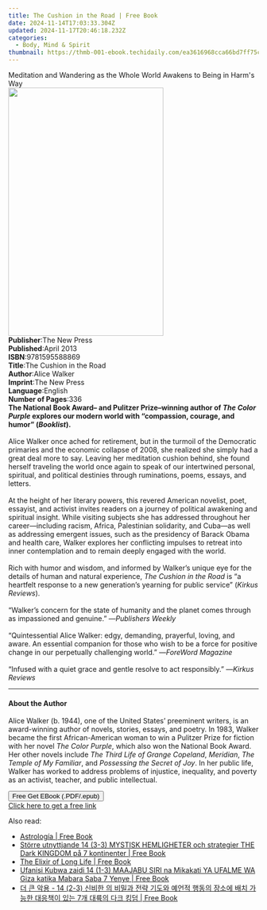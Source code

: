```yaml
---
title: The Cushion in the Road | Free Book
date: 2024-11-14T17:03:33.304Z
updated: 2024-11-17T20:46:18.232Z
categories:
  - Body, Mind & Spirit
thumbnail: https://thmb-001-ebook.techidaily.com/ea3616968cca66bd7ff75c5f15ad62d169e36e498ebdb52cca720c7314e241cc.jpg
---
```

<main id="book-container">
  <div class="flex flex-col">
    <div class="book-brief flex-1 py-6 px-4 sm:p-6 md:py-10 md:px-8">
      <!-- brief-->
      <div class="book-brief-main">
        Meditation and Wandering as the Whole World Awakens to Being in Harm's
        Way
      </div>
    </div>
    <div
      class="book-meta-info flex-1 grid gap-4 col-start-1 col-end-3 row-start-1 sm:mb-6 sm:grid-cols-4 lg:gap-6 lg:col-start-2 lg:row-end-6 lg:row-span-6 lg:mb-0"
    >
      <div
        class="book-meta-info-left place-content-center mt-4 p-4 text-sm leading-6 col-start-2 col-span-2 dark:text-slate-400"
      >
        <img
          class="w-full h-500 object-cover rounded-lg sm:h-255 sm:col-span-2 lg:col-span-full"
          src="https://img-001-ebook.techidaily.com/d414449353e19c76634da0b13d8076d64a68facb5ead4405a8a2708f9b138180.jpg"
          alt=""
          width="312"
          height="500"
        />
      </div>
      <div
        class="book-meta-info-right mt-2 col-start-1 row-start-2 col-span-3 self-center"
      >
        <!-- meta data  -->
        <div class="flex flex-col px-4 md:px-8">
          <div class="flex-1">
            <strong>Publisher</strong>:<span class="px-2">The New Press</span>
          </div>
          <div class="flex-1">
            <strong>Published</strong>:<span class="px-2">April 2013</span>
          </div>
          <div class="flex-1">
            <strong>ISBN</strong>:<span class="px-2">9781595588869</span>
          </div>
          <div class="flex-1">
            <strong>Title</strong>:<span class="px-2"
              >The Cushion in the Road</span
            >
          </div>
          <div class="flex-1">
            <strong>Author</strong>:<span class="px-2">Alice Walker</span>
          </div>
          <div class="flex-1">
            <strong>Imprint</strong>:<span class="px-2">The New Press</span>
          </div>
          <div class="flex-1">
            <strong>Language</strong>:<span class="px-2">English</span>
          </div>
          <div class="flex-1">
            <strong>Number of Pages</strong>:<span class="px-2">336</span>
          </div>
        </div>
      </div>
    </div>
    <div class="book-description flex-1 py-6 px-4 sm:p-6 md:py-10 md:px-8">
      <div class="book-description-main">
        <div accordion-content="" id="description">
          <b
            >The National Book Award– and Pulitzer Prize–winning author of
            <i>The Color Purple</i> explores our modern world with “compassion,
            courage, and humor” (<i>Booklist</i>).</b
          ><br />
          &nbsp;<br />
          Alice Walker once ached for retirement, but in the turmoil of the
          Democratic primaries and the economic collapse of 2008, she realized
          she simply had a great deal more to say. Leaving her meditation
          cushion behind, she found herself traveling the world once again to
          speak of our intertwined personal, spiritual, and political destinies
          through ruminations, poems, essays, and letters.<br />
          &nbsp;<br />
          At the height of her literary powers, this revered American novelist,
          poet, essayist, and activist invites readers on a journey of political
          awakening and spiritual insight. While visiting subjects she has
          addressed throughout her career—including racism, Africa, Palestinian
          solidarity, and Cuba—as well as addressing emergent issues, such as
          the presidency of Barack Obama and health care, Walker explores her
          conflicting impulses to retreat into inner contemplation and to remain
          deeply engaged with the world.<br />
          &nbsp;<br />
          Rich with humor and wisdom, and informed by Walker’s unique eye for
          the details of human and natural experience,
          <i>The Cushion in the Road</i> is “a heartfelt response to a new
          generation’s yearning for public service” (<i>Kirkus Reviews</i
          >).<br />
          &nbsp;<br />
          “Walker’s concern for the state of humanity and the planet comes
          through as impassioned and genuine.” —<i>Publishers Weekly</i><br />
          &nbsp;<br />
          “Quintessential Alice Walker: edgy, demanding, prayerful, loving, and
          aware. An essential companion for those who wish to be a force for
          positive change in our perpetually challenging world.” —<i
            >ForeWord Magazine</i
          ><br />
          &nbsp;<br />
          “Infused with a quiet grace and gentle resolve to act responsibly.”
          —<i>Kirkus Reviews</i>
        </div>
        <div class="accordion-fader"></div>
      </div>
    </div>
    <div class="book-excerpts flex-1 py-6 px-4 sm:p-6 md:py-10 md:px-8">
      <!-- excerpts-->
      <div class="book-excerpts-main">
        <hr />
        <h4 class="placeholder placeholder-heading">
          <span>About the Author</span>
        </h4>
        <p>
          Alice Walker (b. 1944), one of the United States’ preeminent writers,
          is an award-winning author of novels, stories, essays, and poetry. In
          1983, Walker became the first African-American woman to win a Pulitzer
          Prize for fiction with her novel <i>The Color Purple</i>, which also
          won the National Book Award. Her other novels include
          <i>The Third Life of Grange Copeland</i>, <i>Meridian</i>,
          <i>The Temple of My Familiar</i>, and
          <i>Possessing the Secret of Joy</i>. In her public life, Walker has
          worked to address problems of injustice, inequality, and poverty as an
          activist, teacher, and public intellectual.
        </p>
      </div>
    </div>
    <div
      class="book-about-author flex-1 py-6 px-4 sm:p-6 md:py-10 md:px-8"
    ></div>
    <div class="book-free-get flex-1 py-6 px-4 sm:p-6 md:py-10 md:px-8">
      <button
        id="btn-free-get"
        class="bg-blue-500 hover:bg-blue-700 text-white font-bold py-2 px-4 rounded"
      >
        Free Get EBook (.PDF/.epub)
      </button>
      <div id="countdown-display" class="px-2 text-lg mt-2"></div>
      <a
        id="free-link"
        class="hidden bg-blue-500 hover:bg-blue-700 text-white font-bold py-2 px-4 rounded"
        href="https://www.ebooks.com/en-us/book/96437876/the-cushion-in-the-road/alice-walker/"
        target="_blank"
        >Click here to get a free link</a
      >
    </div>
    <script>
      let countdownTime = 0;
      let countdownInterval = null;
      document
        .getElementById('btn-free-get')
        .addEventListener('click', startCountdown);
      function startCountdown() {
        countdownTime = new Date().getTime() + 60000 * 3;
        countdownInterval = setInterval(updateCountdown, 1000);
        document.getElementById('btn-free-get').disabled = true;
        document
          .getElementById('btn-free-get')
          .classList.add('bg-gray-500', 'cursor-not-allowed');
      }
      function updateCountdown() {
        let currentTime = new Date().getTime();
        let timeLeft = countdownTime - currentTime;
        let secondsLeft = Math.floor(timeLeft / 1000);
        document.getElementById('countdown-display').innerHTML =
          `Remaining time: ${secondsLeft} seconds.`;
        if (secondsLeft <= 0) {
          clearInterval(countdownInterval);
          document.getElementById('btn-free-get').classList.add('hidden');
          document.getElementById('free-link').classList.remove('hidden');
          document.getElementById('countdown-display').innerHTML = '';
        }
      }
    </script>
  </div>
</main>

<ins class="adsbygoogle"
      style="display:block"
      data-ad-client="ca-pub-7571918770474297"
      data-ad-slot="8358498916"
      data-ad-format="auto"
      data-full-width-responsive="true"></ins>
    

<span class="atpl-alsoreadstyle">Also read:</span>
<div><ul>
<li><a href="https://novels-ebooks.techidaily.com/211031243-9781960748645-astrologia/"><u>Astrología | Free Book</u></a></li>
<li><a href="https://novels-ebooks.techidaily.com/211031161-9781088264386-storre-utnyttjande-14-3-3-mystisk-hemligheter-och-strategier-the-dark-kingdom-pa-7-kontinenter/"><u>Större utnyttjande 14 (3-3) MYSTISK HEMLIGHETER och strategier THE Dark KINGDOM på 7 kontinenter | Free Book</u></a></li>
<li><a href="https://novels-ebooks.techidaily.com/211031132-9781088267394-the-elixir-of-long-life/"><u>The Elixir of Long Life | Free Book</u></a></li>
<li><a href="https://novels-ebooks.techidaily.com/211031137-9781088265130-ufanisi-kubwa-zaidi-14-1-3-maajabu-siri-na-mikakati-ya-ufalme-wa-giza-katika-mabara-saba-7-yenye/"><u>Ufanisi Kubwa zaidi 14 (1-3) MAAJABU SIRI na Mikakati YA UFALME WA Giza katika Mabara Saba 7 Yenye | Free Book</u></a></li>
<li><a href="https://novels-ebooks.techidaily.com/211031166-9781088266571-14-2-3-7/"><u>더 큰 악용 - 14 (2-3) 신비한 의 비밀과 전략 기도와 예언적 행동의 장소에 배치 가능한 대응책이 있는 7개 대륙의 다크 킹덤 | Free Book</u></a></li>
</ul></div>

